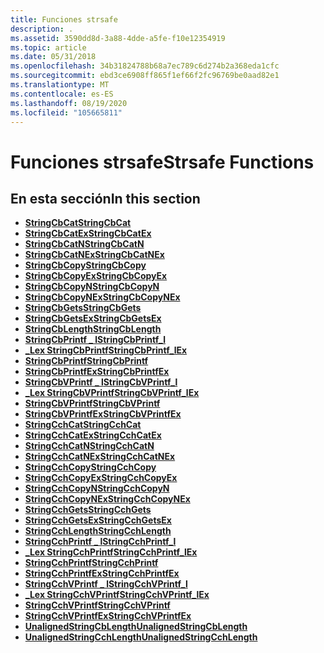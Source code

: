 ```yaml
---
title: Funciones strsafe
description: .
ms.assetid: 3590dd8d-3a88-4dde-a5fe-f10e12354919
ms.topic: article
ms.date: 05/31/2018
ms.openlocfilehash: 34b31824788b68a7ec789c6d274b2a368eda1cfc
ms.sourcegitcommit: ebd3ce6908ff865f1ef66f2fc96769be0aad82e1
ms.translationtype: MT
ms.contentlocale: es-ES
ms.lasthandoff: 08/19/2020
ms.locfileid: "105665811"
---
```

# <a name="strsafe-functions"></a><span data-ttu-id="0d3d3-103">Funciones strsafe</span><span class="sxs-lookup"><span data-stu-id="0d3d3-103">Strsafe Functions</span></span>

## <a name="in-this-section"></a><span data-ttu-id="0d3d3-104">En esta sección</span><span class="sxs-lookup"><span data-stu-id="0d3d3-104">In this section</span></span>

-   [<span data-ttu-id="0d3d3-105">**StringCbCat**</span><span class="sxs-lookup"><span data-stu-id="0d3d3-105">**StringCbCat**</span></span>](/windows/desktop/api/Strsafe/nf-strsafe-stringcbcata)
-   [<span data-ttu-id="0d3d3-106">**StringCbCatEx**</span><span class="sxs-lookup"><span data-stu-id="0d3d3-106">**StringCbCatEx**</span></span>](/windows/desktop/api/Strsafe/nf-strsafe-stringcbcatexa)
-   [<span data-ttu-id="0d3d3-107">**StringCbCatN**</span><span class="sxs-lookup"><span data-stu-id="0d3d3-107">**StringCbCatN**</span></span>](/windows/desktop/api/Strsafe/nf-strsafe-stringcbcatna)
-   [<span data-ttu-id="0d3d3-108">**StringCbCatNEx**</span><span class="sxs-lookup"><span data-stu-id="0d3d3-108">**StringCbCatNEx**</span></span>](/windows/desktop/api/Strsafe/nf-strsafe-stringcbcatnexa)
-   [<span data-ttu-id="0d3d3-109">**StringCbCopy**</span><span class="sxs-lookup"><span data-stu-id="0d3d3-109">**StringCbCopy**</span></span>](/windows/desktop/api/Strsafe/nf-strsafe-stringcbcopya)
-   [<span data-ttu-id="0d3d3-110">**StringCbCopyEx**</span><span class="sxs-lookup"><span data-stu-id="0d3d3-110">**StringCbCopyEx**</span></span>](/windows/desktop/api/Strsafe/nf-strsafe-stringcbcopyexa)
-   [<span data-ttu-id="0d3d3-111">**StringCbCopyN**</span><span class="sxs-lookup"><span data-stu-id="0d3d3-111">**StringCbCopyN**</span></span>](/windows/desktop/api/Strsafe/nf-strsafe-stringcbcopyna)
-   [<span data-ttu-id="0d3d3-112">**StringCbCopyNEx**</span><span class="sxs-lookup"><span data-stu-id="0d3d3-112">**StringCbCopyNEx**</span></span>](/windows/desktop/api/Strsafe/nf-strsafe-stringcbcopynexa)
-   [<span data-ttu-id="0d3d3-113">**StringCbGets**</span><span class="sxs-lookup"><span data-stu-id="0d3d3-113">**StringCbGets**</span></span>](/windows/desktop/api/Strsafe/nf-strsafe-stringcbgetsa)
-   [<span data-ttu-id="0d3d3-114">**StringCbGetsEx**</span><span class="sxs-lookup"><span data-stu-id="0d3d3-114">**StringCbGetsEx**</span></span>](/windows/desktop/api/Strsafe/nf-strsafe-stringcbgetsexa)
-   [<span data-ttu-id="0d3d3-115">**StringCbLength**</span><span class="sxs-lookup"><span data-stu-id="0d3d3-115">**StringCbLength**</span></span>](/windows/desktop/api/Strsafe/nf-strsafe-stringcblengtha)
-   [<span data-ttu-id="0d3d3-116">**StringCbPrintf \_ l**</span><span class="sxs-lookup"><span data-stu-id="0d3d3-116">**StringCbPrintf\_l**</span></span>](/windows/desktop/api/StrSafe/nf-strsafe-stringcbprintf_la)
-   [<span data-ttu-id="0d3d3-117">**\_Lex StringCbPrintf**</span><span class="sxs-lookup"><span data-stu-id="0d3d3-117">**StringCbPrintf\_lEx**</span></span>](/windows/desktop/api/StrSafe/nf-strsafe-stringcbprintf_lexa)
-   [<span data-ttu-id="0d3d3-118">**StringCbPrintf**</span><span class="sxs-lookup"><span data-stu-id="0d3d3-118">**StringCbPrintf**</span></span>](/windows/desktop/api/Strsafe/nf-strsafe-stringcbprintfa)
-   [<span data-ttu-id="0d3d3-119">**StringCbPrintfEx**</span><span class="sxs-lookup"><span data-stu-id="0d3d3-119">**StringCbPrintfEx**</span></span>](/windows/desktop/api/Strsafe/nf-strsafe-stringcbprintfexa)
-   [<span data-ttu-id="0d3d3-120">**StringCbVPrintf \_ l**</span><span class="sxs-lookup"><span data-stu-id="0d3d3-120">**StringCbVPrintf\_l**</span></span>](/windows/desktop/api/StrSafe/nf-strsafe-stringcbvprintf_la)
-   [<span data-ttu-id="0d3d3-121">**\_Lex StringCbVPrintf**</span><span class="sxs-lookup"><span data-stu-id="0d3d3-121">**StringCbVPrintf\_lEx**</span></span>](/windows/desktop/api/StrSafe/nf-strsafe-stringcbvprintf_lexa)
-   [<span data-ttu-id="0d3d3-122">**StringCbVPrintf**</span><span class="sxs-lookup"><span data-stu-id="0d3d3-122">**StringCbVPrintf**</span></span>](/windows/desktop/api/Strsafe/nf-strsafe-stringcbvprintfa)
-   [<span data-ttu-id="0d3d3-123">**StringCbVPrintfEx**</span><span class="sxs-lookup"><span data-stu-id="0d3d3-123">**StringCbVPrintfEx**</span></span>](/windows/desktop/api/Strsafe/nf-strsafe-stringcbvprintfexa)
-   [<span data-ttu-id="0d3d3-124">**StringCchCat**</span><span class="sxs-lookup"><span data-stu-id="0d3d3-124">**StringCchCat**</span></span>](/windows/desktop/api/Strsafe/nf-strsafe-stringcchcata)
-   [<span data-ttu-id="0d3d3-125">**StringCchCatEx**</span><span class="sxs-lookup"><span data-stu-id="0d3d3-125">**StringCchCatEx**</span></span>](/windows/desktop/api/Strsafe/nf-strsafe-stringcchcatexa)
-   [<span data-ttu-id="0d3d3-126">**StringCchCatN**</span><span class="sxs-lookup"><span data-stu-id="0d3d3-126">**StringCchCatN**</span></span>](/windows/desktop/api/Strsafe/nf-strsafe-stringcchcatna)
-   [<span data-ttu-id="0d3d3-127">**StringCchCatNEx**</span><span class="sxs-lookup"><span data-stu-id="0d3d3-127">**StringCchCatNEx**</span></span>](/windows/desktop/api/Strsafe/nf-strsafe-stringcchcatnexa)
-   [<span data-ttu-id="0d3d3-128">**StringCchCopy**</span><span class="sxs-lookup"><span data-stu-id="0d3d3-128">**StringCchCopy**</span></span>](/windows/desktop/api/Strsafe/nf-strsafe-stringcchcopya)
-   [<span data-ttu-id="0d3d3-129">**StringCchCopyEx**</span><span class="sxs-lookup"><span data-stu-id="0d3d3-129">**StringCchCopyEx**</span></span>](/windows/desktop/api/Strsafe/nf-strsafe-stringcchcopyexa)
-   [<span data-ttu-id="0d3d3-130">**StringCchCopyN**</span><span class="sxs-lookup"><span data-stu-id="0d3d3-130">**StringCchCopyN**</span></span>](/windows/desktop/api/Strsafe/nf-strsafe-stringcchcopyna)
-   [<span data-ttu-id="0d3d3-131">**StringCchCopyNEx**</span><span class="sxs-lookup"><span data-stu-id="0d3d3-131">**StringCchCopyNEx**</span></span>](/windows/desktop/api/Strsafe/nf-strsafe-stringcchcopynexa)
-   [<span data-ttu-id="0d3d3-132">**StringCchGets**</span><span class="sxs-lookup"><span data-stu-id="0d3d3-132">**StringCchGets**</span></span>](/windows/desktop/api/Strsafe/nf-strsafe-stringcchgetsa)
-   [<span data-ttu-id="0d3d3-133">**StringCchGetsEx**</span><span class="sxs-lookup"><span data-stu-id="0d3d3-133">**StringCchGetsEx**</span></span>](/windows/desktop/api/Strsafe/nf-strsafe-stringcchgetsexa)
-   [<span data-ttu-id="0d3d3-134">**StringCchLength**</span><span class="sxs-lookup"><span data-stu-id="0d3d3-134">**StringCchLength**</span></span>](/windows/desktop/api/Strsafe/nf-strsafe-stringcchlengtha)
-   [<span data-ttu-id="0d3d3-135">**StringCchPrintf \_ l**</span><span class="sxs-lookup"><span data-stu-id="0d3d3-135">**StringCchPrintf\_l**</span></span>](/windows/desktop/api/StrSafe/nf-strsafe-stringcchprintf_la)
-   [<span data-ttu-id="0d3d3-136">**\_Lex StringCchPrintf**</span><span class="sxs-lookup"><span data-stu-id="0d3d3-136">**StringCchPrintf\_lEx**</span></span>](/windows/desktop/api/StrSafe/nf-strsafe-stringcchprintf_lexa)
-   [<span data-ttu-id="0d3d3-137">**StringCchPrintf**</span><span class="sxs-lookup"><span data-stu-id="0d3d3-137">**StringCchPrintf**</span></span>](/windows/desktop/api/Strsafe/nf-strsafe-stringcchprintfa)
-   [<span data-ttu-id="0d3d3-138">**StringCchPrintfEx**</span><span class="sxs-lookup"><span data-stu-id="0d3d3-138">**StringCchPrintfEx**</span></span>](/windows/desktop/api/Strsafe/nf-strsafe-stringcchprintfexa)
-   [<span data-ttu-id="0d3d3-139">**StringCchVPrintf \_ l**</span><span class="sxs-lookup"><span data-stu-id="0d3d3-139">**StringCchVPrintf\_l**</span></span>](/windows/desktop/api/StrSafe/nf-strsafe-stringcchvprintf_la)
-   [<span data-ttu-id="0d3d3-140">**\_Lex StringCchVPrintf**</span><span class="sxs-lookup"><span data-stu-id="0d3d3-140">**StringCchVPrintf\_lEx**</span></span>](/windows/desktop/api/StrSafe/nf-strsafe-stringcchvprintf_lexa)
-   [<span data-ttu-id="0d3d3-141">**StringCchVPrintf**</span><span class="sxs-lookup"><span data-stu-id="0d3d3-141">**StringCchVPrintf**</span></span>](/windows/desktop/api/Strsafe/nf-strsafe-stringcchvprintfa)
-   [<span data-ttu-id="0d3d3-142">**StringCchVPrintfEx**</span><span class="sxs-lookup"><span data-stu-id="0d3d3-142">**StringCchVPrintfEx**</span></span>](/windows/desktop/api/Strsafe/nf-strsafe-stringcchvprintfexa)
-   <span data-ttu-id="0d3d3-143">[**UnalignedStringCbLength**](/previous-versions/windows/desktop/legacy/hh305643(v=vs.85))</span><span class="sxs-lookup"><span data-stu-id="0d3d3-143">[**UnalignedStringCbLength**](/previous-versions/windows/desktop/legacy/hh305643(v=vs.85))</span></span>
-   <span data-ttu-id="0d3d3-144">[**UnalignedStringCchLength**](/previous-versions/windows/desktop/legacy/hh305644(v=vs.85))</span><span class="sxs-lookup"><span data-stu-id="0d3d3-144">[**UnalignedStringCchLength**](/previous-versions/windows/desktop/legacy/hh305644(v=vs.85))</span></span>

 

 